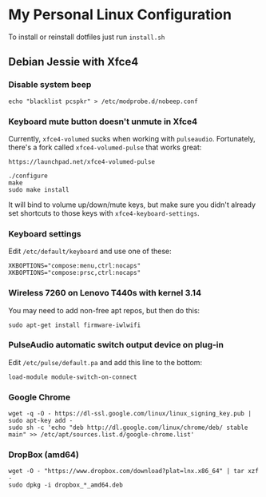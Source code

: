 # My Personal Linux Configuration #

To install or reinstall dotfiles just run `install.sh`


## Debian Jessie with Xfce4 ##

### Disable system beep ###

    echo "blacklist pcspkr" > /etc/modprobe.d/nobeep.conf


### Keyboard mute button doesn't unmute in Xfce4 ###

Currently, `xfce4-volumed` sucks when working with `pulseaudio`. Fortunately, there's a fork called `xfce4-volumed-pulse` that works great:

    https://launchpad.net/xfce4-volumed-pulse

    ./configure
    make
    sudo make install

It will bind to volume up/down/mute keys, but make sure you didn't already set shortcuts to those keys with `xfce4-keyboard-settings`.


### Keyboard settings ###

Edit `/etc/default/keyboard` and use one of these:

    XKBOPTIONS="compose:menu,ctrl:nocaps"
    XKBOPTIONS="compose:prsc,ctrl:nocaps"


### Wireless 7260 on Lenovo T440s with kernel 3.14 ###

You may need to add non-free apt repos, but then do this:

    sudo apt-get install firmware-iwlwifi


### PulseAudio automatic switch output device on plug-in ###

Edit `/etc/pulse/default.pa` and add this line to the bottom:

    load-module module-switch-on-connect


### Google Chrome ###

    wget -q -O - https://dl-ssl.google.com/linux/linux_signing_key.pub | sudo apt-key add -
    sudo sh -c 'echo "deb http://dl.google.com/linux/chrome/deb/ stable main" >> /etc/apt/sources.list.d/google-chrome.list'


### DropBox (amd64) ###

    wget -O - "https://www.dropbox.com/download?plat=lnx.x86_64" | tar xzf -
    sudo dpkg -i dropbox_*_amd64.deb
